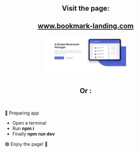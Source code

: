<h2 align=center> Visit the page: </h2>

<h2 align=center> <a href="https://bookmark-landing-phi.vercel.app/"> www.bookmark-landing.com</a> </h2>

   <div align=center>
        <img src="./assets/cover.jpg" alt="Headline" width="50%"  />
    </div>

<br/> 

<h2 align=center> Or : </h2>

<br/> 

🔵 Preparing app

<ul>
<li >Open a terminal </li>
<li>Run <b>npm i</b></li>
    <li>Finally <b>npm run dev</b></li>
</ul>
🟢 Enjoy the page! 💖
